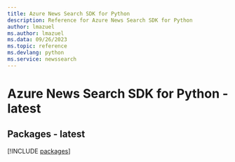 ```yaml
---
title: Azure News Search SDK for Python
description: Reference for Azure News Search SDK for Python
author: lmazuel
ms.author: lmazuel
ms.data: 09/26/2023
ms.topic: reference
ms.devlang: python
ms.service: newssearch
---
```

# Azure News Search SDK for Python - latest
## Packages - latest
[!INCLUDE [packages](news-search-index.md)]